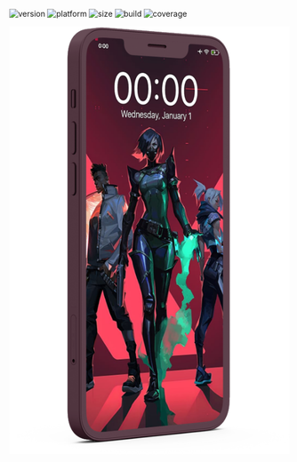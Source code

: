 ![version](https://img.shields.io/badge/version-1.0.0-blue)
![platform](https://img.shields.io/badge/platform-android-lightgrey)
![size](https://img.shields.io/badge/app%20size-34.3%20MB-blue)
![build](http://img.shields.io/badge/build-passing-success.png)
![coverage](https://img.shields.io/badge/coverage-98.9%25-green)
⠀⠀⠀⠀<p align="center">
      ![](mockups/mockup1.png)
     </p>